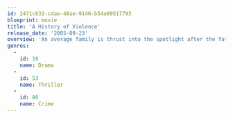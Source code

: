```yaml
---
id: 2471c632-cdae-48ae-9146-b54a09517793
blueprint: movie
title: 'A History of Violence'
release_date: '2005-09-23'
overview: 'An average family is thrust into the spotlight after the father commits a seemingly self-defense murder at his diner.'
genres:
  -
    id: 18
    name: Drama
  -
    id: 53
    name: Thriller
  -
    id: 80
    name: Crime
---
```

